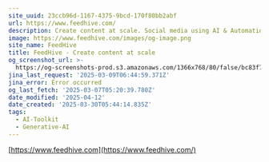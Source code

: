 ```yaml
---
site_uuid: 23ccb96d-1167-4375-9bcd-170f80bb2abf
url: https://www.feedhive.com/
description: Create content at scale. Social media using AI & Automation.
image: https://www.feedhive.com/images/og-image.png
site_name: FeedHive
title: FeedHive - Create content at scale
og_screenshot_url: >-
  https://og-screenshots-prod.s3.amazonaws.com/1366x768/80/false/bc83f7e987ef5e9072f0f1b76c3197d7254e5bb7e20d6bcf8ff9fecab3fad71e.jpeg
jina_last_request: '2025-03-09T06:44:59.371Z'
jina_error: Error occurred
og_last_fetch: '2025-03-07T05:20:39.780Z'
date_modified: '2025-04-12'
date_created: '2025-03-30T05:44:14.835Z'
tags:
  - AI-Toolkit
  - Generative-AI
---
```



































































[https://www.feedhive.com](https://www.feedhive.com/)
